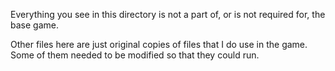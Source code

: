 Everything you see in this directory is not a part of, or is not required for, the base game.

Other files here are just original copies of files that I do use in the game. Some of them needed to be modified so that they could run.